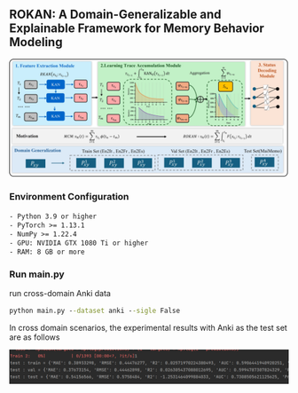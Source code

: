 ## ROKAN: A Domain-Generalizable and Explainable Framework for Memory Behavior Modeling

![Model Structure Diagram](./pic/model.jpg)


### **Environment Configuration**
```
- Python 3.9 or higher
- PyTorch >= 1.13.1
- NumPy >= 1.22.4
- GPU: NVIDIA GTX 1080 Ti or higher
- RAM: 8 GB or more
```

### Run main.py
run cross-domain Anki data
```cmd
python main.py --dataset anki --sigle False
```

In cross domain scenarios, the experimental results with Anki as the test set are as follows

![](pic/img.png)
